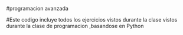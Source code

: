 #programacion avanzada


#Este codigo incluye todos los ejercicios vistos durante la clase vistos durante la clase de programacion ,basandose en Python